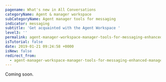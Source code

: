 ```yaml
---
pagename: What's new in All Conversations
categoryName: Agent & manager workspace
subCategoryName: Agent manager tools for messaging
indicator: messaging
subtitle: 'Get acquainted with the Agent Workspace '
level3: ''
permalink: agent-manager-workspace-manager-tools-for-messaging-enhanced-manager-workspace-for-messaging-whats-new-in-all-conversations.html
isTutorial: false
date: 2019-01-21 09:24:58 +0000
isNew: false
redirect_from:
  - agent-manager-workspace-manager-tools-for-messaging-enhanced-manager-workspace-for-messaging-whats-new-in-all-connections.html
---
```


Coming soon.
